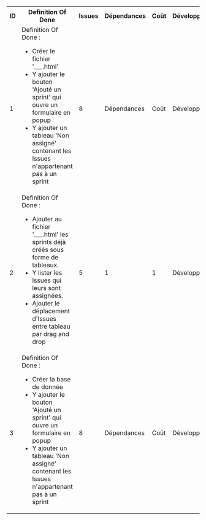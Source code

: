 <table>
    <tbody>
        <tr>
            <th>ID</th>
            <th>Definition Of Done</th>
            <th>Issues</th>
            <th>Dépendances</th>
            <th>Coût</th>
            <th>Développeur</th>
            <th>Avancement</th>
        </tr>
        <tr>
            <td>1</td>
            <td>Definition Of Done :
            <ul>
                <li> Créer le fichier '___.html'
                <li> Y ajouter le bouton 'Ajouté un sprint' qui ouvre un formulaire en popup
                <li> Y ajouter un tableau 'Non assigné' contenant les Issues n'appartenant pas à un sprint
            </ul>
            </td>
            <td>8</td>
            <td>Dépendances</td>
            <td>Coût</td>
            <td>Développeur</td>
            <td>Avancement</td>
        </tr>
        <tr>
            <td>2</td>
            <td>Definition Of Done :
            <ul>
                <li> Ajouter au fichier '___.html' les sprints déjà créés sous forme de tableaux.
                <li> Y lister les Issues qui leurs sont assignées.
                <li> Ajouter le déplacement d'Issues entre tableau par drag and drop
            </ul>
            </td>
            <td>5</td>
            <td>1</td>
            <td>1</td>
            <td>Développeur</td>
            <td>To Do</td>
        </tr>
        <tr>
            <td>3</td>
            <td>Definition Of Done :
            <ul>
                <li> Créer la base de donnée 
                <li> Y ajouter le bouton 'Ajouté un sprint' qui ouvre un formulaire en popup
                <li> Y ajouter un tableau 'Non assigné' contenant les Issues n'appartenant pas à un sprint
            </ul>
            </td>
            <td>8</td>
            <td>Dépendances</td>
            <td>Coût</td>
            <td>Développeur</td>
            <td>Avancement</td>
        </tr>
    </tbody>
</table>
